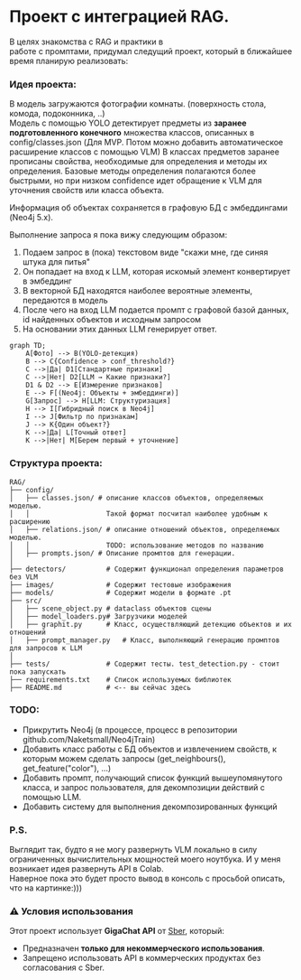 # Проект с интеграцией RAG.
В целях знакомства с RAG и практики в  
работе с промптами, придумал следущий проект, который в ближайшее время планирую реализовать:

### Идея проекта:
В модель загружаются фотографии комнаты. (поверхность стола, комода, подоконника, ..)  
Модель с помощью YOLO детектирует предметы из **заранее подготовленного конечного** множества классов,
описанных в config/classes.json
(Для MVP. Потом можно добавить автоматическое расширение классов с помощью VLM)
В классах предметов заранее прописаны свойства, необходимые для определения и методы их определения.
Базовые методы определения полагаются более быстрыми,
но при низком confidence идет обращение к VLM для уточнения свойств или класса объекта.

Информация об объектах сохраняется в графовую БД с эмбеддингами (Neo4j 5.x).

Выполнение запроса я пока вижу следующим образом:
1. Подаем запрос в (пока) текстовом виде "скажи мне, где синяя штука для питья"
2. Он попадает на вход к LLM, которая искомый элемент конвертирует в эмбеддинг
3. В векторной БД находятся наиболее вероятные элементы, передаются в модель
4. После чего на вход LLM подается промпт с графовой базой данных, id найденных объектов и исходным запросом
5. На основании этих данных LLM генерирует ответ.

```mermaid
graph TD;
    A[Фото] --> B(YOLO-детекция)
    B --> C{Confidence > conf_threshold?}
    C -->|Да| D1[Стандартные признаки]
    C -->|Нет| D2[LLM → Какие признаки?]
    D1 & D2 --> E[Измерение признаков]
    E --> F[(Neo4j: Объекты + эмбеддинги)]
    G[Запрос] --> H[LLM: Структуризация]
    H --> I[Гибридный поиск в Neo4j]
    I --> J[Фильтр по признакам]
    J --> K{Один объект?}
    K -->|Да| L[Точный ответ]
    K -->|Нет| M[Берем первый + уточнение]
```

### Структура проекта:
```
RAG/  
├── config/  
│   ├── classes.json/ # описание классов объектов, определяемых моделью.  
│   │                   Такой формат посчитал наиболее удобным к расширению  
│   ├── relations.json/ # описание отношений объектов, определяемых моделью.  
│   │                   TODO: использование методов по названию  
│   ├── prompts.json/ # Описание промптов для генерации.  
│  
├── detectors/          # Содержит функционал определения параметров без VLM  
├── images/             # Содержит тестовые изображения  
├── models/             # Содержит модели в формате .pt  
├── src/  
│   ├── scene_object.py # dataclass объектов сцены  
│   ├── model_loaders.py# Загрузчики моделей  
│   ├── graphit.py      # Класс, осуществляющий детекцию объектов и их отношений  
│   ├── prompt_manager.py   # Класс, выполняющий генерацию промптов для запросов к LLM   
│  
├── tests/              # Содержит тесты. test_detection.py - стоит пока запускать  
├── requirements.txt    # Список используемых библиотек  
├── README.md           # <-- вы сейчас здесь     
```



### TODO:
- Прикрутить Neo4j (в процессе, процесс в репозитории github.com/Naketsmall/Neo4jTrain)
- Добавить класс работы с БД объектов и извлечением свойств, к которым можем сделать запросы (get_neighbours(), get_feature("color"), ...)  
- Добавить промпт, получающий список функций вышеупомянутого класса, и запрос пользователя, для декомпозиции действий с помощью LLM.  
- Добавить систему для выполнения декомпозированных функций 


### P.S.
Выглядит так, будто я не могу развернуть VLM локально в силу ограниченных
вычислительных мощностей моего ноутбука. И у меня возникает идея развернуть API в Colab.  
Наверное пока это будет просто вывод в консоль с просьбой описать, что на картинке:)))

### ⚠️ Условия использования  
Этот проект использует **GigaChat API** от [Sber](https://developers.sber.ru/docs/ru/gigachat/api/overview), который:  
- Предназначен **только для некоммерческого использования**.  
- Запрещено использовать API в коммерческих продуктах без согласования с Sber.  
